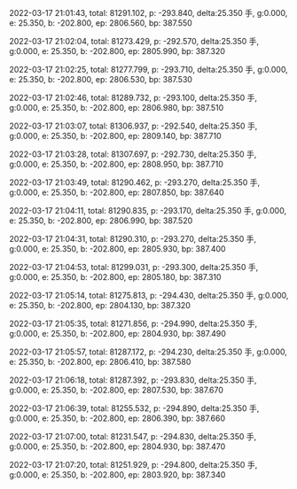 2022-03-17 21:01:43, total: 81291.102, p: -293.840, delta:25.350 手, g:0.000, e: 25.350, b: -202.800, ep: 2806.560, bp: 387.550

2022-03-17 21:02:04, total: 81273.429, p: -292.570, delta:25.350 手, g:0.000, e: 25.350, b: -202.800, ep: 2805.990, bp: 387.320

2022-03-17 21:02:25, total: 81277.799, p: -293.710, delta:25.350 手, g:0.000, e: 25.350, b: -202.800, ep: 2806.530, bp: 387.530

2022-03-17 21:02:46, total: 81289.732, p: -293.100, delta:25.350 手, g:0.000, e: 25.350, b: -202.800, ep: 2806.980, bp: 387.510

2022-03-17 21:03:07, total: 81306.937, p: -292.540, delta:25.350 手, g:0.000, e: 25.350, b: -202.800, ep: 2809.140, bp: 387.710

2022-03-17 21:03:28, total: 81307.697, p: -292.730, delta:25.350 手, g:0.000, e: 25.350, b: -202.800, ep: 2808.950, bp: 387.710

2022-03-17 21:03:49, total: 81290.462, p: -293.270, delta:25.350 手, g:0.000, e: 25.350, b: -202.800, ep: 2807.850, bp: 387.640

2022-03-17 21:04:11, total: 81290.835, p: -293.170, delta:25.350 手, g:0.000, e: 25.350, b: -202.800, ep: 2806.990, bp: 387.520

2022-03-17 21:04:31, total: 81290.310, p: -293.270, delta:25.350 手, g:0.000, e: 25.350, b: -202.800, ep: 2805.930, bp: 387.400

2022-03-17 21:04:53, total: 81299.031, p: -293.300, delta:25.350 手, g:0.000, e: 25.350, b: -202.800, ep: 2805.180, bp: 387.310

2022-03-17 21:05:14, total: 81275.813, p: -294.430, delta:25.350 手, g:0.000, e: 25.350, b: -202.800, ep: 2804.130, bp: 387.320

2022-03-17 21:05:35, total: 81271.856, p: -294.990, delta:25.350 手, g:0.000, e: 25.350, b: -202.800, ep: 2804.930, bp: 387.490

2022-03-17 21:05:57, total: 81287.172, p: -294.230, delta:25.350 手, g:0.000, e: 25.350, b: -202.800, ep: 2806.410, bp: 387.580

2022-03-17 21:06:18, total: 81287.392, p: -293.830, delta:25.350 手, g:0.000, e: 25.350, b: -202.800, ep: 2807.530, bp: 387.670

2022-03-17 21:06:39, total: 81255.532, p: -294.890, delta:25.350 手, g:0.000, e: 25.350, b: -202.800, ep: 2806.390, bp: 387.660

2022-03-17 21:07:00, total: 81231.547, p: -294.830, delta:25.350 手, g:0.000, e: 25.350, b: -202.800, ep: 2804.930, bp: 387.470

2022-03-17 21:07:20, total: 81251.929, p: -294.800, delta:25.350 手, g:0.000, e: 25.350, b: -202.800, ep: 2803.920, bp: 387.340